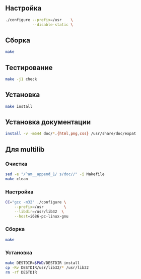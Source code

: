 <package-info :package="package" showsbu2></package-info>

<script>
		new Vue({
		el: '#main',
		data: { package: {} },
		mounted: function () {
				this.getPackage('expat');
		},
		methods: {
			getPackage: function(name) {
					getPackage(name)
					.then(response => this.package = response);
			},
		}
  })
</script>

## Настройка

```bash
./configure --prefix=/usr    \
            --disable-static \
```

## Сборка

```bash
make
```

## Тестирование

```bash
make -j1 check
```

## Установка

```bash
make install
```

## Установка документации

```bash
install -v -m644 doc/*.{html,png,css} /usr/share/doc/expat
```

## Для multilib

### Очистка

```bash
sed -e "/^am__append_1/ s/doc//" -i Makefile
make clean
```

### Настройка

```bash
CC="gcc -m32" ./configure \
    --prefix=/usr         \
    --libdir=/usr/lib32  \
    --host=i686-pc-linux-gnu
```

### Сборка

```bash
make
```

### Установка

```bash
make DESTDIR=$PWD/DESTDIR install
cp -Rv DESTDIR/usr/lib32/* /usr/lib32
rm -rf DESTDIR
```
